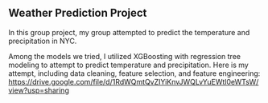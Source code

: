 ## Weather Prediction Project

In this group project, my group attempted to predict the temperature and precipitation in NYC. 

Among the models we tried, I utilized XGBoosting with regression tree modeling to attempt to predict temperature and precipitation. Here is my attempt, including data cleaning, feature selection, and feature engineering: https://drive.google.com/file/d/1RdWQmtQvZIYiKnvJWQLvYuEWtl0eWTsW/view?usp=sharing
